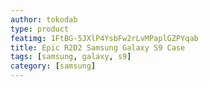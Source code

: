 ```yaml
---
author: tokodab
type: product
featimg: 1FtBG-5JXlP4YsbFw2rLvMPaplGZPYqab
title: Epic R2D2 Samsung Galaxy S9 Case
tags: [samsung, galaxy, s9]
category: [samsung]
---
```

